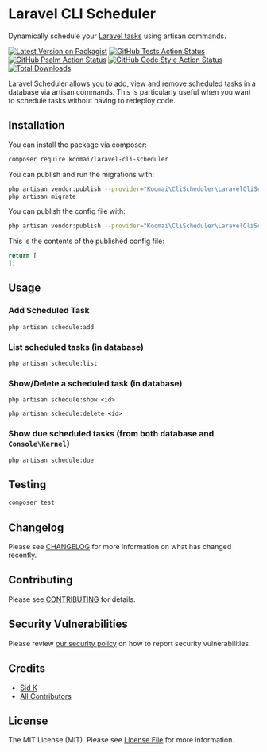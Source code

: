 # Laravel CLI Scheduler  

Dynamically schedule your [Laravel tasks](https://laravel.com/docs/scheduling) using artisan commands.

[![Latest Version on Packagist](https://img.shields.io/packagist/v/koomai/laravel-cli-scheduler.svg?style=flat-square)](https://packagist.org/packages/koomai/laravel-cli-scheduler)
[![GitHub Tests Action Status](https://img.shields.io/github/workflow/status/koomai/laravel-cli-scheduler/PHPUnit?label=tests)](https://github.com/koomai/laravel-cli-scheduler/actions/workflows/run-tests.yml?query=branch%3Amain)
[![GitHub Psalm Action Status](https://img.shields.io/github/workflow/status/koomai/laravel-cli-scheduler/Psalm?label=psalm)](https://github.com/koomai/laravel-cli-scheduler/actions/workflows/psalm.yml?query=branch%3Amain)
[![GitHub Code Style Action Status](https://img.shields.io/github/workflow/status/koomai/laravel-cli-scheduler/PHP%20CS%20Fixer?label=code%20style)](https://github.com/koomai/laravel-cli-scheduler/actions/workflows/php-cs-fixer.yml?query=branch%3Amain)
[![Total Downloads](https://img.shields.io/packagist/dt/koomai/laravel-cli-scheduler.svg?style=flat-square)](https://packagist.org/packages/koomai/laravel-cli-scheduler)

Laravel Scheduler allows you to add, view and remove scheduled tasks in a database via artisan commands. This is particularly useful when you want to schedule tasks without having to redeploy code.


## Installation

You can install the package via composer:

```bash
composer require koomai/laravel-cli-scheduler
```

You can publish and run the migrations with:

```bash
php artisan vendor:publish --provider="Koomai\CliScheduler\LaravelCliSchedulerServiceProvider" --tag="laravel-cli-scheduler-migrations"
php artisan migrate
```

You can publish the config file with:
```bash
php artisan vendor:publish --provider="Koomai\CliScheduler\LaravelCliSchedulerServiceProvider" --tag="laravel-cli-scheduler-config"
```

This is the contents of the published config file:

```php
return [
];
```

## Usage

### Add Scheduled Task

`php artisan schedule:add`

### List scheduled tasks (in database)

`php artisan schedule:list`

### Show/Delete a scheduled task (in database)

`php artisan schedule:show <id>`

`php artisan schedule:delete <id>`

### Show due scheduled tasks (from both database and `Console\Kernel`)

`php artisan schedule:due`

## Testing

```bash
composer test
```

## Changelog

Please see [CHANGELOG](CHANGELOG.md) for more information on what has changed recently.

## Contributing

Please see [CONTRIBUTING](.github/CONTRIBUTING.md) for details.

## Security Vulnerabilities

Please review [our security policy](../../security/policy) on how to report security vulnerabilities.

## Credits

- [Sid K](https://github.com/koomai)
- [All Contributors](../../contributors)

## License

The MIT License (MIT). Please see [License File](LICENSE.md) for more information.
